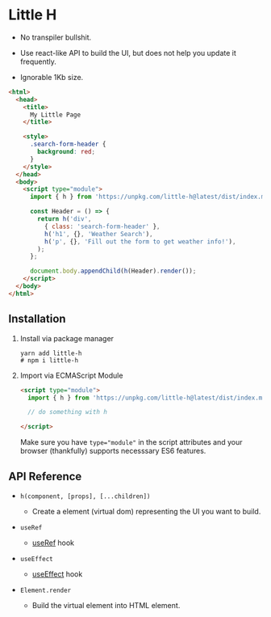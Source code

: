 # Little H

+ No transpiler bullshit.

+ Use react-like API to build the UI, but does not help you update it frequently.

+ Ignorable 1Kb size.

```html
<html>
  <head>
    <title>
      My Little Page
    </title>

    <style>
      .search-form-header {
        background: red;
      }
    </style>
  </head>
  <body>
    <script type="module">
      import { h } from 'https://unpkg.com/little-h@latest/dist/index.module.js';

      const Header = () => {
        return h('div',
          { class: 'search-form-header' },
          h('h1', {}, 'Weather Search'),
          h('p', {}, 'Fill out the form to get weather info!'),
        );
      };

      document.body.appendChild(h(Header).render());
    </script>
  </body>
</html>
```

## Installation

1. Install via package manager

    ```
    yarn add little-h
    # npm i little-h
    ```

2. Import via ECMAScript Module

    ```html
    <script type="module">
      import { h } from 'https://unpkg.com/little-h@latest/dist/index.module.js';

      // do something with h

    </script>
    ```

    Make sure you have `type="module"` in the script attributes and your browser (thankfully) supports necesssary ES6 features.

## API Reference

+ `h(component, [props], [...children])`
  + Create a element (virtual dom) representing the UI you want to build.

+ `useRef`
  + [useRef](https://reactjs.org/docs/hooks-reference.html#useref) hook

+ `useEffect`
  + [useEffect](https://reactjs.org/docs/hooks-reference.html#useeffect) hook

+ `Element.render`
  + Build the virtual element into HTML element.


